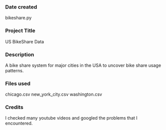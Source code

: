 ### Date created
bikeshare.py

### Project Title
US BikeShare Data

### Description
A bike share system for major cities in the USA to uncover bike share usage patterns.

### Files used
chicago.csv
new_york_city.csv
washington.csv

### Credits
I checked many youtube videos and googled the problems that I encountered. 
